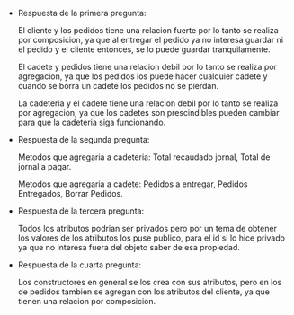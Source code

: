 - Respuesta de la primera pregunta:

  El cliente y los pedidos tiene una relacion fuerte por lo tanto se realiza por composicion, ya que al entregar el pedido ya no interesa guardar ni el pedido y el cliente entonces, se lo puede guardar tranquilamente.

  El cadete y pedidos tiene una relacion debil por lo tanto se realiza por agregacion, ya que
  los pedidos los puede hacer cualquier cadete y cuando se borra un cadete los pedidos no se pierdan.

  La cadeteria y el cadete tiene una relacion debil por lo tanto se realiza por agregacion, ya que los cadetes son prescindibles pueden cambiar para que la cadeteria siga funcionando.

- Respuesta de la segunda pregunta:

  Metodos que agregaria a cadeteria: Total recaudado jornal, Total de jornal a pagar.

  Metodos que agregaria a cadete: Pedidos a entregar, Pedidos Entregados, Borrar Pedidos.

- Respuesta de la tercera pregunta:

  Todos los atributos podrian ser privados pero por un tema de obtener los valores de los atributos los puse publico, para el id si lo hice privado ya que no interesa fuera del objeto saber de esa propiedad.

- Respuesta de la cuarta pregunta:

  Los constructores en general se los crea con sus atributos, pero en los de pedidos tambien se agregan con los atributos del cliente, ya que tienen una relacion por composicion.

